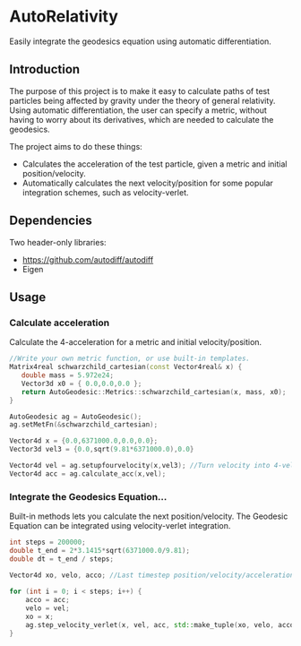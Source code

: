 # AutoRelativity
Easily integrate the geodesics equation using automatic differentiation.

## Introduction
The purpose of this project is to make it easy to calculate paths of test particles being affected by gravity under the theory of general relativity. Using automatic differentiation, the user can specify a metric, without having to worry about its derivatives, which are needed to calculate the geodesics.

The project aims to do these things:
- Calculates the acceleration of the test particle, given a metric and initial position/velocity.
- Automatically calculates the next velocity/position for some popular integration schemes, such as velocity-verlet.

## Dependencies
Two header-only libraries:
- https://github.com/autodiff/autodiff
- Eigen
## Usage
### Calculate acceleration
Calculate the 4-acceleration for a metric and initial velocity/position.
 ~~~c++
//Write your own metric function, or use built-in templates.
Matrix4real schwarzchild_cartesian(const Vector4real& x) {
    double mass = 5.972e24;
    Vector3d x0 = { 0.0,0.0,0.0 };
    return AutoGeodesic::Metrics::schwarzchild_cartesian(x, mass, x0);
}

AutoGeodesic ag = AutoGeodesic();
ag.setMetFn(&schwarzchild_cartesian);

Vector4d x = {0.0,6371000.0,0.0,0.0};
Vector3d vel3 = {0.0,sqrt(9.81*6371000.0),0.0}

Vector4d vel = ag.setupfourvelocity(x,vel3); //Turn velocity into 4-velocity.
Vector4d acc = ag.calculate_acc(x,vel);
~~~  
### Integrate the Geodesics Equation...
Built-in methods lets you calculate the next position/velocity. The Geodesic Equation can be integrated using velocity-verlet integration.

 ~~~c++
 int steps = 200000;
 double t_end = 2*3.1415*sqrt(6371000.0/9.81);
 double dt = t_end / steps;

Vector4d xo, velo, acco; //Last timestep position/velocity/acceleration.
    
 for (int i = 0; i < steps; i++) {
     acco = acc;
     velo = vel;
     xo = x;
     ag.step_velocity_verlet(x, vel, acc, std::make_tuple(xo, velo, acco), dt, 1e-6); //x,vel,acc is passed by reference and overwritten.
 }
 ~~~   
